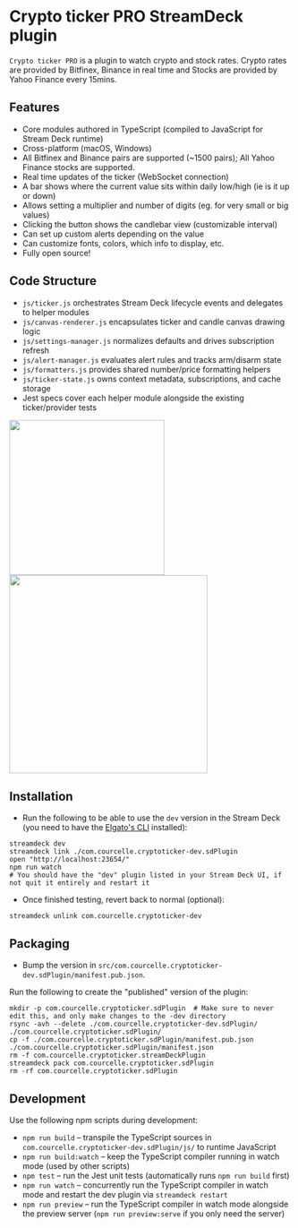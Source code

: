
# Crypto ticker PRO StreamDeck plugin
`Crypto ticker PRO` is a plugin to watch crypto and stock rates. Crypto rates are provided by Bitfinex, Binance in real time and Stocks are provided by Yahoo Finance every 15mins.

## Features
- Core modules authored in TypeScript (compiled to JavaScript for Stream Deck runtime)
- Cross-platform (macOS, Windows)
- All Bitfinex and Binance pairs are supported (~1500 pairs); All Yahoo Finance stocks are supported.
- Real time updates of the ticker (WebSocket connection)
- A bar shows where the current value sits within daily low/high (ie is it up or down)
- Allows setting a multiplier and number of digits (eg. for very small or big values)
- Clicking the button shows the candlebar view (customizable interval)
- Can set up custom alerts depending on the value
- Can customize fonts, colors, which info to display, etc.
- Fully open source!

## Code Structure
- `js/ticker.js` orchestrates Stream Deck lifecycle events and delegates to helper modules
- `js/canvas-renderer.js` encapsulates ticker and candle canvas drawing logic
- `js/settings-manager.js` normalizes defaults and drives subscription refresh
- `js/alert-manager.js` evaluates alert rules and tracks arm/disarm state
- `js/formatters.js` provides shared number/price formatting helpers
- `js/ticker-state.js` owns context metadata, subscriptions, and cache storage
- Jest specs cover each helper module alongside the existing ticker/provider tests

<img src="https://github.com/tubededentifrice/streamdeck-crypto/raw/master/screenshot1.png" width="277" />
<img src="https://github.com/tubededentifrice/streamdeck-crypto/raw/master/screenshot2.png" width="354" />

## Installation
- Run the following to be able to use the `dev` version in the Stream Deck (you need to have the [Elgato's CLI](https://docs.elgato.com/streamdeck/sdk/introduction/getting-started) installed):
```
streamdeck dev
streamdeck link ./com.courcelle.cryptoticker-dev.sdPlugin
open "http://localhost:23654/"
npm run watch
# You should have the "dev" plugin listed in your Stream Deck UI, if not quit it entirely and restart it
```

- Once finished testing, revert back to normal (optional):
```
streamdeck unlink com.courcelle.cryptoticker-dev
```

## Packaging
- Bump the version in `src/com.courcelle.cryptoticker-dev.sdPlugin/manifest.pub.json`.

Run the following to create the "published" version of the plugin:
```
mkdir -p com.courcelle.cryptoticker.sdPlugin  # Make sure to never edit this, and only make changes to the -dev directory
rsync -avh --delete ./com.courcelle.cryptoticker-dev.sdPlugin/ ./com.courcelle.cryptoticker.sdPlugin/
cp -f ./com.courcelle.cryptoticker.sdPlugin/manifest.pub.json ./com.courcelle.cryptoticker.sdPlugin/manifest.json
rm -f com.courcelle.cryptoticker.streamDeckPlugin
streamdeck pack com.courcelle.cryptoticker.sdPlugin
rm -rf com.courcelle.cryptoticker.sdPlugin
```


## Development

Use the following npm scripts during development:

- `npm run build` – transpile the TypeScript sources in `com.courcelle.cryptoticker-dev.sdPlugin/js/` to runtime JavaScript
- `npm run build:watch` – keep the TypeScript compiler running in watch mode (used by other scripts)
- `npm test` – run the Jest unit tests (automatically runs `npm run build` first)
- `npm run watch` – concurrently run the TypeScript compiler in watch mode and restart the dev plugin via `streamdeck restart`
- `npm run preview` – run the TypeScript compiler in watch mode alongside the preview server (`npm run preview:serve` if you only need the server)
